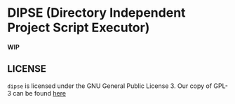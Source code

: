# DIPSE (Directory Independent Project Script Executor)

**WIP**

## LICENSE

`dipse` is licensed under the GNU General Public License 3. Our copy of
GPL-3 can be found [here](./LICENSE)
